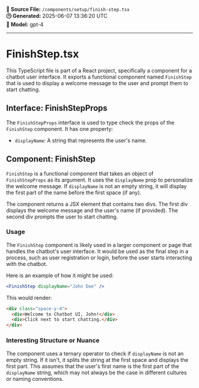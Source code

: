 **📄 Source File:** `/components/setup/finish-step.tsx`  
**🕒 Generated:** 2025-06-07 13:36:20 UTC  
**🤖 Model:** gpt-4

---

# FinishStep.tsx

This TypeScript file is part of a React project, specifically a component for a chatbot user interface. It exports a functional component named `FinishStep` that is used to display a welcome message to the user and prompt them to start chatting.

## Interface: FinishStepProps

The `FinishStepProps` interface is used to type check the props of the `FinishStep` component. It has one property:

- `displayName`: A string that represents the user's name.

## Component: FinishStep

`FinishStep` is a functional component that takes an object of `FinishStepProps` as its argument. It uses the `displayName` prop to personalize the welcome message. If `displayName` is not an empty string, it will display the first part of the name before the first space (if any).

The component returns a JSX element that contains two divs. The first div displays the welcome message and the user's name (if provided). The second div prompts the user to start chatting.

### Usage

The `FinishStep` component is likely used in a larger component or page that handles the chatbot's user interface. It would be used as the final step in a process, such as user registration or login, before the user starts interacting with the chatbot.

Here is an example of how it might be used:

```jsx
<FinishStep displayName="John Doe" />
```

This would render:

```html
<div class="space-y-4">
  <div>Welcome to Chatbot UI, John!</div>
  <div>Click next to start chatting.</div>
</div>
```

### Interesting Structure or Nuance

The component uses a ternary operator to check if `displayName` is not an empty string. If it isn't, it splits the string at the first space and displays the first part. This assumes that the user's first name is the first part of the `displayName` string, which may not always be the case in different cultures or naming conventions.